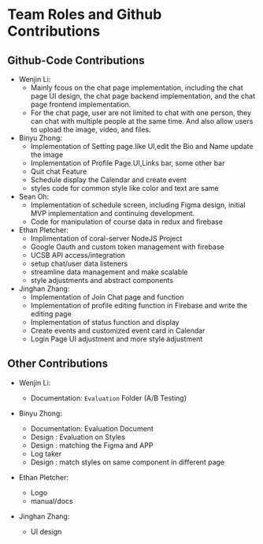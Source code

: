 # Team Roles and Github Contributions

## Github-Code Contributions

- Wenjin Li:
  - Mainly fcous on the chat page implementation, including the chat page UI design, the chat page backend implementation, and the chat page frontend implementation.
  - For the chat page, user are not limited to chat with one person, they can chat with multiple people at the same time. And also allow users to upload the image, video, and files.
- Binyu Zhong:
  - Implementation of Setting page.like UI,edit the Bio and Name update the image
  - Implementation of Profile Page.UI,Links bar, some other bar
  - Quit chat Feature
  - Schedule display the Calendar and create event
  - styles code for common style like color and text are same
- Sean Oh:
  - Implementation of schedule screen, including Figma design, initial MVP implementation and continuing development.
  - Code for manipulation of course data in redux and firebase
- Ethan Pletcher:
  - Implimentation of coral-server NodeJS Project
  - Google Oauth and custom token management with firebase
  - UCSB API access/integration
  - setup chat/user data listeners
  - streamline data management and make scalable
  - style adjustments and abstract components
- Jinghan Zhang:
  - Implementation of Join Chat page and function
  - Implementation of profile editing function in Firebase and write the editing page
  - Implementation of status function and display
  - Create events and customized event card in Calendar
  - Login Page UI adjustment and more style adjustment

## Other Contributions

- Wenjin Li:
  - Documentation: `Evaluation` Folder (A/B Testing)
- Binyu Zhong:

  - Documentation: Evaluation Document
  - Design : Evaluation on Styles
  - Design : matching the Figma and APP
  - Log taker
  - Design : match styles on same component in different page

- Ethan Pletcher:
  - Logo
  - manual/docs

- Jinghan Zhang:
  - UI design